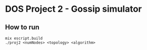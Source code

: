 # DOS Project 2 - Gossip simulator

## How to run
```
mix escript.build
./proj2 <numNodes> <topology> <algorithm>
```